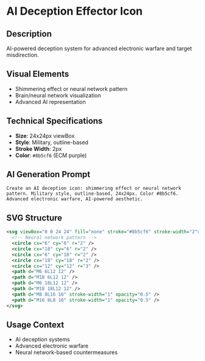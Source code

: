 # AI Deception Effector Icon

## Description

AI-powered deception system for advanced electronic warfare and target
misdirection.

## Visual Elements

- Shimmering effect or neural network pattern
- Brain/neural network visualization
- Advanced AI representation

## Technical Specifications

- **Size**: 24x24px viewBox
- **Style**: Military, outline-based
- **Stroke Width**: 2px
- **Color**: `#8b5cf6` (ECM purple)

## AI Generation Prompt

```
Create an AI deception icon: shimmering effect or neural network pattern. Military style, outline-based, 24x24px. Color #8b5cf6. Advanced electronic warfare, AI-powered aesthetic.
```

## SVG Structure

```svg
<svg viewBox="0 0 24 24" fill="none" stroke="#8b5cf6" stroke-width="2">
  <!-- Neural network pattern -->
  <circle cx="6" cy="6" r="2" />
  <circle cx="18" cy="6" r="2" />
  <circle cx="6" cy="18" r="2" />
  <circle cx="18" cy="18" r="2" />
  <circle cx="12" cy="12" r="3" />
  <path d="M6 6L12 12" />
  <path d="M18 6L12 12" />
  <path d="M6 18L12 12" />
  <path d="M18 18L12 12" />
  <path d="M8 8L16 16" stroke-width="1" opacity="0.5" />
  <path d="M16 8L8 16" stroke-width="1" opacity="0.5" />
</svg>
```

## Usage Context

- AI deception systems
- Advanced electronic warfare
- Neural network-based countermeasures
